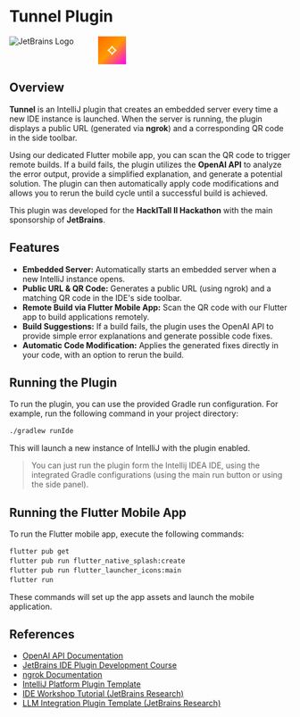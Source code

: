 # Tunnel Plugin

<div style="display: flex; align-items: center;">
  <img src="https://resources.jetbrains.com/storage/products/company/brand/logos/jetbrains.svg" alt="JetBrains Logo" style="height: 50px; margin-right: 20px;">
  &nbsp;&nbsp;&nbsp;&nbsp;&nbsp;&nbsp;
  <img src="mobile/assets/app_icon.png" alt="Our Logo" style="height: 50px;">
</div>

## Overview

**Tunnel** is an IntelliJ plugin that creates an embedded server every time a new IDE instance is launched. When the server is running, the plugin displays a public URL (generated via **ngrok**) and a corresponding QR code in the side toolbar.

Using our dedicated Flutter mobile app, you can scan the QR code to trigger remote builds. If a build fails, the plugin utilizes the **OpenAI API** to analyze the error output, provide a simplified explanation, and generate a potential solution. The plugin can then automatically apply code modifications and allows you to rerun the build cycle until a successful build is achieved.

This plugin was developed for the **HackITall II Hackathon** with the main sponsorship of **JetBrains**.

## Features

- **Embedded Server:** Automatically starts an embedded server when a new IntelliJ instance opens.
- **Public URL & QR Code:** Generates a public URL (using ngrok) and a matching QR code in the IDE's side toolbar.
- **Remote Build via Flutter Mobile App:** Scan the QR code with our Flutter app to build applications remotely.
- **Build Suggestions:** If a build fails, the plugin uses the OpenAI API to provide simple error explanations and generate possible code fixes.
- **Automatic Code Modification:** Applies the generated fixes directly in your code, with an option to rerun the build.

## Running the Plugin

To run the plugin, you can use the provided Gradle run configuration. For example, run the following command in your project directory:

```bash
./gradlew runIde
```

This will launch a new instance of IntelliJ with the plugin enabled.
> You can just run the plugin form the Intellij IDEA IDE, using the integrated Gradle configurations (using the main run button or using the side panel).

## Running the Flutter Mobile App

To run the Flutter mobile app, execute the following commands:

```bash
flutter pub get
flutter pub run flutter_native_splash:create
flutter pub run flutter_launcher_icons:main
flutter run
```

These commands will set up the app assets and launch the mobile application.

## References

- [OpenAI API Documentation](https://platform.openai.com/docs)
- [JetBrains IDE Plugin Development Course](https://plugins.jetbrains.com/plugin/25398-ide-plugin-development-course)
- [ngrok Documentation](https://ngrok.com/docs)
- [IntelliJ Platform Plugin Template](https://lp.jetbrains.com/intellij-platform-plugin-template/)
- [IDE Workshop Tutorial (JetBrains Research)](https://github.com/JetBrains-Research/ide-workshop-tutorial)
- [LLM Integration Plugin Template (JetBrains Research)](https://github.com/JetBrains-Research/llm-integration-plugin-template)

